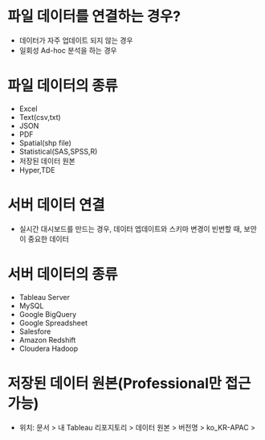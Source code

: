 # 파일 데이터를 연결하는 경우?
* 데이터가 자주 업데이트 되지 않는 경우
* 일회성 Ad-hoc 분석을 하는 경우

# 파일 데이터의 종류
* Excel
* Text(csv,txt)
* JSON
* PDF
* Spatial(shp file)
* Statistical(SAS,SPSS,R)
* 저장된 데이터 원본
* Hyper,TDE

# 서버 데이터 연결
* 실시간 대시보드를 만드는 경우, 데이터 엡데이트와 스키마 변경이 빈번할 때, 보안이 중요한 데이터

# 서버 데이터의 종류
* Tableau Server
* MySQL
* Google BigQuery
* Google Spreadsheet
* Salesfore
* Amazon Redshift
* Cloudera Hadoop

# 저장된 데이터 원본(Professional만 접근 가능)
* 위치: 문서 > 내 Tableau 리포지토리 > 데이터 원본 > 버전명 > ko_KR-APAC >

